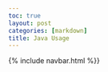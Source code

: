 ```yaml
---
toc: true
layout: post
categories: [markdown]
title: Java Usage
---
```

{% include navbar.html %}}


